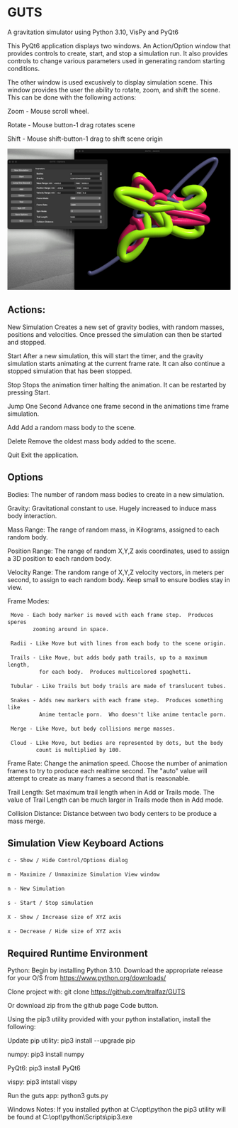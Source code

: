 # GUTS

A gravitation simulator using Python 3.10, VisPy and PyQt6

This PyQt6 application displays two windows.  An Action/Option window that
provides controls to create, start, and stop a simulation run.  It also
provides controls to change various parameters used in generating random
starting conditions.

The other window is used excusively to display simulation scene.  This window
provides the user the ability to rotate, zoom, and shift the scene.  This can
be done with the following actions:

   Zoom - Mouse scroll wheel.

   Rotate - Mouse button-1 drag rotates scene

   Shift - Mouse shift-button-1 drag to shift scene origin

![Snakes Mode](https://raw.githubusercontent.com/tralfaz/GUTS/main/docs/screen-shot01.png "Screen Shot Snakes Mode")

Actions:
---------------------------------
  New Simulation
     Creates a new set of gravity bodies, with random masses, positions and
     velocities.  Once pressed the simulation can then be started and stopped.

  Start
     After a new simulation, this will start the timer, and the gravity
     simulation starts animating at the current frame rate.  It can also
     continue a stopped simulation that has been stopped.

  Stop
     Stops the animation timer halting the animation.  It can be restarted by
     pressing Start.

  Jump One Second
     Advance one frame second in the animations time frame simulation.

  Add
     Add a random mass body to the scene.

  Delete
     Remove the oldest mass body added to the scene.

  Quit
     Exit the application.


Options
----------------------------------
  Bodies:
     The number of random mass bodies to create in a new simulation.

  Gravity:
     Gravitational constant to use.  Hugely increased to induce mass body
     interaction. 

  Mass Range:
     The range of random mass, in Kilograms, assigned to each random body.

  Position Range:
     The range of random X,Y,Z axis  coordinates, used to assign a 3D position
     to each random body.

  Velocity Range:
     The random range of X,Y,Z velocity vectors, in meters per second, to
     assign to each random body.  Keep small to ensure bodies stay in view.

  Frame Modes:
  
     Move - Each body marker is moved with each frame step.  Produces speres 
            zooming around in space.

     Radii - Like Move but with lines from each body to the scene origin.

     Trails - Like Move, but adds body path trails, up to a maximum length,
              for each body.  Produces multicolored spaghetti.

     Tubular - Like Trails but body trails are made of translucent tubes.

     Snakes - Adds new markers with each frame step.  Produces something like
              Anime tentacle porn.  Who doesn't like anime tentacle porn.

     Merge - Like Move, but body collisions merge masses.

     Cloud - Like Move, but bodies are represented by dots, but the body
             count is multiplied by 100.


  Frame Rate:
     Change the animation speed.  Choose the number of animation frames to try
     to produce each realtime second.  The "auto" value will attempt to create
     as many frames a second that is reasonable.

  Trail Length:
     Set maximum trail length when in Add or Trails mode.  The value of Trail
     Length can be much larger in Trails mode then in Add mode.

  Collision Distance:
     Distance between two body centers to be produce a mass merge.


Simulation View Keyboard Actions
----------------------------------

    c - Show / Hide Control/Options dialog

    m - Maximize / Unmaximize Simulation View window

    n - New Simulation

    s - Start / Stop simulation

    X - Show / Increase size of XYZ axis

    x - Decrease / Hide size of XYZ axis


Required Runtime Environment
-----------------------------------------
Python:
   Begin by installing Python 3.10.  Download the appropriate release for your
   O/S from https://www.python.org/downloads/

Clone project with:
   git clone https://github.com/tralfaz/GUTS

Or download zip from the github page Code button.

Using the pip3 utility provided with your python installation, install
the following:

  Update pip utility:
     pip3 install --upgrade pip

  numpy:
     pip3 install numpy

  PyQt6:
     pip3 install PyQt6

  vispy:
     pip3 intstall vispy


  Run the guts app:
     python3 guts.py

Windows Notes:
  If you installed python at C:\opt\python the pip3 utility will be found at
  C:\opt\python\Scripts\pip3.exe